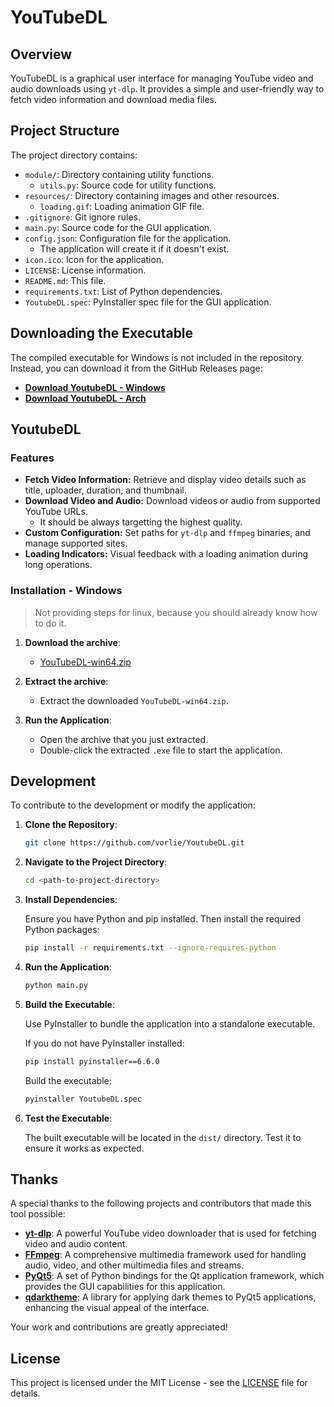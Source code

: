 # YouTubeDL

## Overview

YouTubeDL is a graphical user interface for managing YouTube video and audio downloads using `yt-dlp`. It provides a simple and user-friendly way to fetch video information and download media files.

## Project Structure

The project directory contains:
- `module/`: Directory containing utility functions.
   - `utils.py`: Source code for utility functions.
- `resources/`: Directory containing images and other resources.
   - `loading.gif`: Loading animation GIF file.
- `.gitignore`: Git ignore rules.
- `main.py`: Source code for the GUI application.
- `config.json`: Configuration file for the application. 
   - The application will create it if it doesn't exist.
- `icon.ico`: Icon for the application.
- `LICENSE`: License information.
- `README.md`: This file.
- `requirements.txt`: List of Python dependencies.
- `YoutubeDL.spec`: PyInstaller spec file for the GUI application.

## Downloading the Executable

The compiled executable for Windows is not included in the repository. Instead, you can download it from the GitHub Releases page:

- **[Download YoutubeDL - Windows](https://github.com/vorlie/YoutubeDL/releases/download/v3.1/YoutubeDL-win64.zip)**
- **[Download YoutubeDL - Arch](https://github.com/vorlie/YoutubeDL/releases/download/v3.1/YoutubeDL-Linux-6.10.7-arch1-1-x86_64-with-glibc2.40.tar.gz)**

## YoutubeDL

### Features

- **Fetch Video Information:** Retrieve and display video details such as title, uploader, duration, and thumbnail.
- **Download Video and Audio:** Download videos or audio from supported YouTube URLs.
   - It should be always targetting the highest quality.
- **Custom Configuration:** Set paths for `yt-dlp` and `ffmpeg` binaries, and manage supported sites.
- **Loading Indicators:** Visual feedback with a loading animation during long operations.


### Installation - Windows
> Not providing steps for linux, because you should already know how to do it.
1. **Download the archive**:
    - [YouTubeDL-win64.zip](https://github.com/vorlie/YoutubeDL/releases/download/v3.1/YouTubeDL-win64.zip)
2. **Extract the archive**:
    - Extract the downloaded `YouTubeDL-win64.zip`.
    
3. **Run the Application**: 
    - Open the archive that you just extracted.
    - Double-click the extracted `.exe` file to start the application.

## Development

To contribute to the development or modify the application:

1. **Clone the Repository**:

    ```bash
    git clone https://github.com/vorlie/YoutubeDL.git
    ```

2. **Navigate to the Project Directory**:

    ```bash
    cd <path-to-project-directory>
    ```

3. **Install Dependencies**:

    Ensure you have Python and pip installed. Then install the required Python packages:

    ```bash
    pip install -r requirements.txt --ignore-requires-python
    ```

4. **Run the Application**:

    ```bash
    python main.py
    ```

5. **Build the Executable**:

    Use PyInstaller to bundle the application into a standalone executable.

    If you do not have PyInstaller installed:

    ```bash
    pip install pyinstaller==6.6.0
    ```

    Build the executable:

    ```bash
    pyinstaller YoutubeDL.spec
    ```

6. **Test the Executable**:

    The built executable will be located in the `dist/` directory. Test it to ensure it works as expected.

## Thanks

A special thanks to the following projects and contributors that made this tool possible:

- **[yt-dlp](https://github.com/yt-dlp/yt-dlp)**: A powerful YouTube video downloader that is used for fetching video and audio content.
- **[FFmpeg](https://ffmpeg.org/download.html)**: A comprehensive multimedia framework used for handling audio, video, and other multimedia files and streams.
- **[PyQt5](https://www.riverbankcomputing.com/software/pyqt/intro)**: A set of Python bindings for the Qt application framework, which provides the GUI capabilities for this application.
- **[qdarktheme](https://pypi.org/project/pyqtdarktheme/)**: A library for applying dark themes to PyQt5 applications, enhancing the visual appeal of the interface.

Your work and contributions are greatly appreciated!


## License

This project is licensed under the MIT License - see the [LICENSE](LICENSE) file for details.
